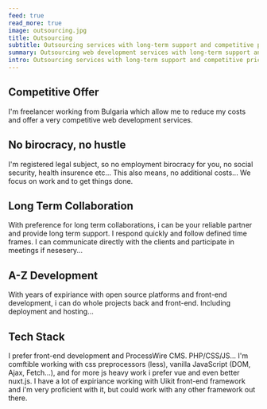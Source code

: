 ```yaml
---
feed: true
read_more: true
image: outsourcing.jpg
title: Outsourcing
subtitle: Outsourcing services with long-term support and competitive pricing
summary: Outsourcing web development services with long-term support and competitive pricing.
intro: Outsourcing services with long-term support and competitive pricing. With years of experience with ProcessWire and front-end development, can work in a team or build small to large scale projects from start to finish.
---
```


## Competitive Offer
I'm freelancer working from Bulgaria which allow me to reduce my costs and offer a very competitive web development services.

## No birocracy, no hustle
I'm registered legal subject, so no employment birocracy for you, no social security, health insurence etc... This also means, no additional costs... We focus on work and to get things done.

## Long Term Collaboration
With preference for long term collaborations, i can be your reliable partner and provide long term support. I respond quickly and follow defined time frames. I can communicate directly with the clients and participate in meetings if nesesery...

## A-Z Development
With years of expiriance with open source platforms and front-end development, i can do whole projects back and front-end. Including deployment and hosting...

## Tech Stack
I prefer front-end development and ProcessWire CMS. PHP/CSS/JS...
I'm comftible working with css preprocessors (less), vanilla JavaScript (DOM, Ajax, Fetch...), and for more js heavy work i prefer vue and even better nuxt.js. I have a lot of expiriance working with Uikit front-end framework and i'm very proficient with it, but could work with any other framework out there.